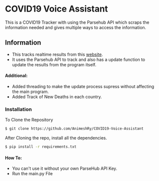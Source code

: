 # COVID19 Voice Assistant

This is a COVID19 Tracker with using the Parsehub API which scraps the information needed and gives multiple ways to access the information.

## Information

- This tracks realtime results from this [website](https://www.worldometers.info/coronavirus/).
- It uses the Parsehub API to track and also has a update function to update the results from the program itself.

#### Additional:

- Added threading to make the update process supress without affecting the main program.
- Added Track of New Deaths in each country.

### Installation

To Clone the Repository

```sh
$ git clone https://github.com/AnimeshRy/COVID19-Voice-Assistant
```

After Cloning the repo, install all the dependencies.

```sh
$ pip install -r requirements.txt
```

#### How To:

- You can't use it without your own ParseHub API Key.
- Run the main.py File
